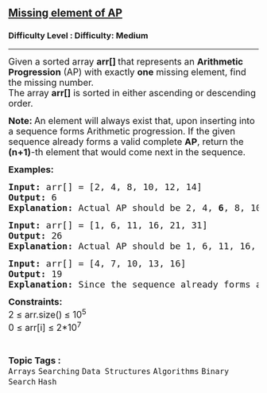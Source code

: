 <h2><a href="https://www.geeksforgeeks.org/problems/missing-element-of-ap2228/1?page=2&difficulty%255B%255D=0&status%255B%255D=solved&category%255B%255D=Arrays&sortBy=submissions">Missing element of AP</a></h2><h3>Difficulty Level : Difficulty: Medium</h3><hr><div class="problems_problem_content__Xm_eO"><p><span style="font-size: 18px;">Given a sorted array <strong>arr[] </strong>that represents an <strong>Arithmetic Progression</strong> (AP) with exactly <strong>one</strong> missing element, find the missing number.<br>The array <strong>arr[]</strong> is sorted in either ascending or descending order.</span></p>
<p><span style="font-size: 18px;"><strong>Note: </strong>An element will always exist that, upon inserting into a sequence forms Arithmetic progression. If the given sequence already forms a valid complete <strong>AP</strong>, return the <strong>(n+1)</strong>-th element that would come next in the sequence.</span></p>
<p><span style="font-size: 18px;"><strong>Examples:</strong></span></p>
<pre><span style="font-size: 18px;"><strong>Input: </strong>arr[] = [2, 4, 8, 10, 12, 14]
<strong>Output:</strong> 6
<strong>Explanation:</strong> Actual AP should be 2, 4, <strong>6</strong>, 8, 10, 12, 14.
</span></pre>
<pre><span style="font-size: 18px;"><strong>Input: </strong>arr[] = [1, 6, 11, 16, 21, 31]
<strong>Output:</strong> 26
<strong>Explanation:</strong> Actual AP should be 1, 6, 11, 16, 21, <strong>26</strong>, 31.</span></pre>
<pre><span style="font-size: 18px;"><strong>Input: </strong>arr[] = [4, 7, 10, 13, 16]
<strong>Output:</strong> 19
<strong>Explanation:</strong> Since the sequence already forms a valid AP, the next element after 16 in the sequence would be 19. Therefore, the output is 19.</span></pre>
<p><span style="font-size: 18px;"><strong>Constraints:</strong><br>2 ≤ arr.size()<strong>&nbsp;</strong>≤ 10<sup>5</sup><br>0 ≤ arr[i] ≤ 2*10<sup>7</sup></span></p></div><br><p><span style=font-size:18px><strong>Topic Tags : </strong><br><code>Arrays</code>&nbsp;<code>Searching</code>&nbsp;<code>Data Structures</code>&nbsp;<code>Algorithms</code>&nbsp;<code>Binary Search</code>&nbsp;<code>Hash</code>&nbsp;